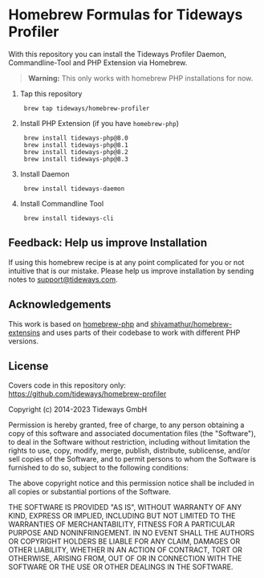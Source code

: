 # Homebrew Formulas for Tideways Profiler

With this repository you can install the Tideways Profiler Daemon, Commandline-Tool and PHP Extension via Homebrew.

> **Warning:** This only works with homebrew PHP installations for now.

1. Tap this repository

	    brew tap tideways/homebrew-profiler

2. Install PHP Extension (if you have `homebrew-php`)

	    brew install tideways-php@8.0
	    brew install tideways-php@8.1
	    brew install tideways-php@8.2
	    brew install tideways-php@8.3

4. Install Daemon

	    brew install tideways-daemon

5. Install Commandline Tool

	    brew install tideways-cli

## Feedback: Help us improve Installation

If using this homebrew recipe is at any point complicated for you or not
intuitive that is our mistake. Please help us improve installation by sending
notes to [support@tideways.com](mailto:support@tideways.com).

## Acknowledgements

This work is based on [homebrew-php](https://github.com/Homebrew/homebrew-php)
and [shivamathur/homebrew-extensins](https://github.com/shivammathur/homebrew-extensions)
and uses parts of their codebase to work with different PHP versions.

## License

Covers code in this repository only: https://github.com/tideways/homebrew-profiler

Copyright (c) 2014-2023 Tideways GmbH

Permission is hereby granted, free of charge, to any person obtaining a copy of
this software and associated documentation files (the "Software"), to deal in
the Software without restriction, including without limitation the rights to
use, copy, modify, merge, publish, distribute, sublicense, and/or sell copies
of the Software, and to permit persons to whom the Software is furnished to do
so, subject to the following conditions:

The above copyright notice and this permission notice shall be included in all
copies or substantial portions of the Software.

THE SOFTWARE IS PROVIDED "AS IS", WITHOUT WARRANTY OF ANY KIND, EXPRESS OR
IMPLIED, INCLUDING BUT NOT LIMITED TO THE WARRANTIES OF MERCHANTABILITY,
FITNESS FOR A PARTICULAR PURPOSE AND NONINFRINGEMENT. IN NO EVENT SHALL THE
AUTHORS OR COPYRIGHT HOLDERS BE LIABLE FOR ANY CLAIM, DAMAGES OR OTHER
LIABILITY, WHETHER IN AN ACTION OF CONTRACT, TORT OR OTHERWISE, ARISING FROM,
OUT OF OR IN CONNECTION WITH THE SOFTWARE OR THE USE OR OTHER DEALINGS IN THE
SOFTWARE.
